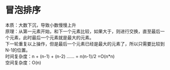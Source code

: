 # 冒泡排序
本质：大数下沉，导致小数慢慢上升  
原理：从第一元素开始，和下一个元素比较，如果大于，则进行交换，直至最后一个元素，此时最后一个元素就是最大的元素。  
下一轮重复以上操作，但是最后一个元素已经是最大的元素了，所以只需要比较到N-1的位置。  
时间复杂度：n + (n-1) + (n-2) …… = n(n-1)/2 =O(n*n)  
空间复杂度：O(n)  

